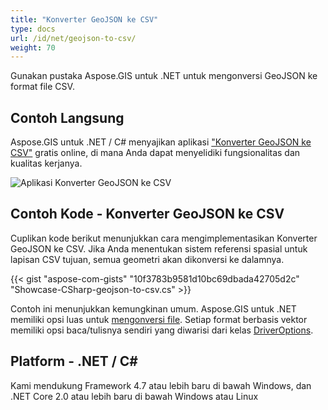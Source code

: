 ```yaml
---
title: "Konverter GeoJSON ke CSV"
type: docs
url: /id/net/geojson-to-csv/
weight: 70
---
```


Gunakan pustaka Aspose.GIS untuk .NET untuk mengonversi GeoJSON ke format file CSV.

## **Contoh Langsung**

Aspose.GIS untuk .NET / C# menyajikan aplikasi ["Konverter GeoJSON ke CSV"](https://products.aspose.app/gis/conversion/geojson-to-csv) gratis online, di mana Anda dapat menyelidiki fungsionalitas dan kualitas kerjanya.

![Aplikasi Konverter GeoJSON ke CSV](conversion.png)

## **Contoh Kode - Konverter GeoJSON ke CSV**

Cuplikan kode berikut menunjukkan cara mengimplementasikan Konverter GeoJSON ke CSV. Jika Anda menentukan sistem referensi spasial untuk lapisan CSV tujuan, semua geometri akan dikonversi ke dalamnya. 

{{< gist "aspose-com-gists" "10f3783b9581d10bc69dbada42705d2c" "Showcase-CSharp-geojson-to-csv.cs" >}}

Contoh ini menunjukkan kemungkinan umum. Aspose.GIS untuk .NET memiliki opsi luas untuk [mengonversi file](https://docs.aspose.com/gis/net/vector-layers/). Setiap format berbasis vektor memiliki opsi baca/tulisnya sendiri yang diwarisi dari kelas [DriverOptions](https://reference.aspose.com/gis/net/aspose.gis/driveroptions).

## **Platform - .NET / C#**

Kami mendukung Framework 4.7 atau lebih baru di bawah Windows, dan .NET Core 2.0 atau lebih baru di bawah Windows atau Linux
